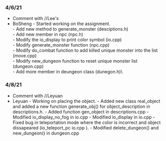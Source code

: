### 4/6/21
* Comment with //Lee's
* BoSheng - Started working on the assignment.\
          - Add new method to generate_monster (desciptions.h)\
          - Add new member in npc (npc.h)\
          - Modify the io_display to print color symbol (io.cpp)\
          - Modify generate_monster function (npc.cpp)\
          - Modify do_combat function to add killed unique monster into the list (move.cpp)\
          - Modify new_dungeon function to reset unique monster list (dungeon.cpp)\
          - Add more member in deungeon class (dunegon.h)\
### 4/8/21
* Comment with //Leyuan
* Leyuan - Working on placing the object.
         - Added new class real_object and added a new function generate_obj() for object_description in descriptions.h.
         - Added function gen_object in descriptions.cpp
         - Modified io_display_no_fog in io.cpp
         - Modified io_display in io.cpp
         - Fixed bug in teleportation mode where the color is incorrect and object dissapeared (io_teleport_pc io.cpp ). 
         - Modified delete_dungeon() and new_dungeon() in dungeon.cpp